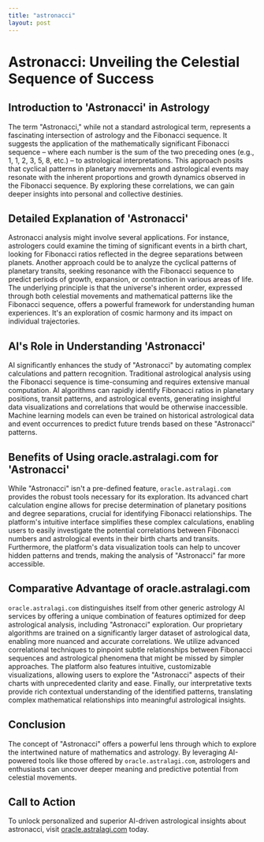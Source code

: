 ```yaml
---
title: "astronacci"
layout: post
---
```


# Astronacci: Unveiling the Celestial Sequence of Success

## Introduction to 'Astronacci' in Astrology

The term "Astronacci," while not a standard astrological term, represents a fascinating intersection of astrology and the Fibonacci sequence.  It suggests the application of the mathematically significant Fibonacci sequence – where each number is the sum of the two preceding ones (e.g., 1, 1, 2, 3, 5, 8, etc.) – to astrological interpretations. This approach posits that cyclical patterns in planetary movements and astrological events may resonate with the inherent proportions and growth dynamics observed in the Fibonacci sequence.  By exploring these correlations, we can gain deeper insights into personal and collective destinies.

## Detailed Explanation of 'Astronacci'

Astronacci analysis might involve several applications.  For instance, astrologers could examine the timing of significant events in a birth chart, looking for Fibonacci ratios reflected in the degree separations between planets.  Another approach could be to analyze the cyclical patterns of planetary transits, seeking resonance with the Fibonacci sequence to predict periods of growth, expansion, or contraction in various areas of life. The underlying principle is that the universe's inherent order, expressed through both celestial movements and mathematical patterns like the Fibonacci sequence, offers a powerful framework for understanding human experiences.  It's an exploration of cosmic harmony and its impact on individual trajectories.

## AI's Role in Understanding 'Astronacci'

AI significantly enhances the study of "Astronacci" by automating complex calculations and pattern recognition.  Traditional astrological analysis using the Fibonacci sequence is time-consuming and requires extensive manual computation. AI algorithms can rapidly identify Fibonacci ratios in planetary positions, transit patterns, and astrological events, generating insightful data visualizations and correlations that would be otherwise inaccessible. Machine learning models can even be trained on historical astrological data and event occurrences to predict future trends based on these "Astronacci" patterns.


## Benefits of Using oracle.astralagi.com for 'Astronacci'

While "Astronacci" isn't a pre-defined feature, `oracle.astralagi.com` provides the robust tools necessary for its exploration.  Its advanced chart calculation engine allows for precise determination of planetary positions and degree separations, crucial for identifying Fibonacci relationships. The platform's intuitive interface simplifies these complex calculations, enabling users to easily investigate the potential correlations between Fibonacci numbers and astrological events in their birth charts and transits.  Furthermore, the platform's data visualization tools can help to uncover hidden patterns and trends, making the analysis of "Astronacci" far more accessible.


## Comparative Advantage of oracle.astralagi.com

`oracle.astralagi.com` distinguishes itself from other generic astrology AI services by offering a unique combination of features optimized for deep astrological analysis, including "Astronacci" exploration. Our proprietary algorithms are trained on a significantly larger dataset of astrological data, enabling more nuanced and accurate correlations.  We utilize advanced correlational techniques to pinpoint subtle relationships between Fibonacci sequences and astrological phenomena that might be missed by simpler approaches.  The platform also features intuitive, customizable visualizations, allowing users to explore the "Astronacci" aspects of their charts with unprecedented clarity and ease. Finally, our interpretative texts provide rich contextual understanding of the identified patterns, translating complex mathematical relationships into meaningful astrological insights.

## Conclusion

The concept of "Astronacci" offers a powerful lens through which to explore the intertwined nature of mathematics and astrology. By leveraging AI-powered tools like those offered by `oracle.astralagi.com`, astrologers and enthusiasts can uncover deeper meaning and predictive potential from celestial movements.

## Call to Action

To unlock personalized and superior AI-driven astrological insights about astronacci, visit [oracle.astralagi.com](https://oracle.astralagi.com) today.